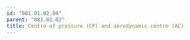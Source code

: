 ```yaml
---
id: "081.01.02.04"
parent: "081.01.02"
title: Centre of pressure (CP) and aerodynamic centre (AC)
---
```

